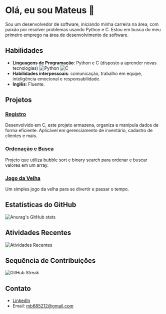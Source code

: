 # Olá, eu sou Mateus 👋

Sou um desenvolvedor de software, iniciando minha carreira na área, com paixão por resolver problemas usando Python e C. Estou em busca do meu primeiro emprego na área de desenvolvimento de software.

## Habilidades

- **Linguagens de Programação**: Python e C (disposto a aprender novas tecnologias)
  ![Python](https://img.shields.io/badge/-Python-13aa52?style=flat-square&logo=python&logoColor=white)
  ![C](https://img.shields.io/badge/-C-13aa52?style=flat-square&logo=c&logoColor=white)
- **Habilidades interpessoais**: comunicação, trabalho em equipe, inteligência emocional e responsabilidade.
- **Inglês**: Fluente.

## Projetos

### [Registro](https://github.com/MateusDBarros/registro)
Desenvolvido em C, este projeto armazena, organiza e manipula dados de forma eficiente. Aplicável em gerenciamento de inventário, cadastro de clientes e mais.

### [Ordenação e Busca](https://github.com/MateusDBarros/ordenacao-e-busca)
Projeto que utiliza bubble sort e binary search para ordenar e buscar valores em um array.

### [Jogo da Velha](https://github.com/MateusDBarros/tic-tac-toe)
Um simples jogo da velha para se divertir e passar o tempo.

## Estatísticas do GitHub

![Anurag's GitHub stats](https://github-readme-stats.vercel.app/api?username=MateusDBarros&show_icons=true&theme=radical)

## Atividades Recentes

![Atividades Recentes](https://github-readme-activity-graph.cyclic.app/graph?username=seu_usuario&theme=rogue)

## Sequência de Contribuições

![GitHub Streak](https://github-readme-streak-stats.herokuapp.com/?user=seu_usuario&theme=radical)

## Contato

- [LinkedIn](https://www.linkedin.com/in/mateus-barros13)
- Email: mb685212@gmail.com

